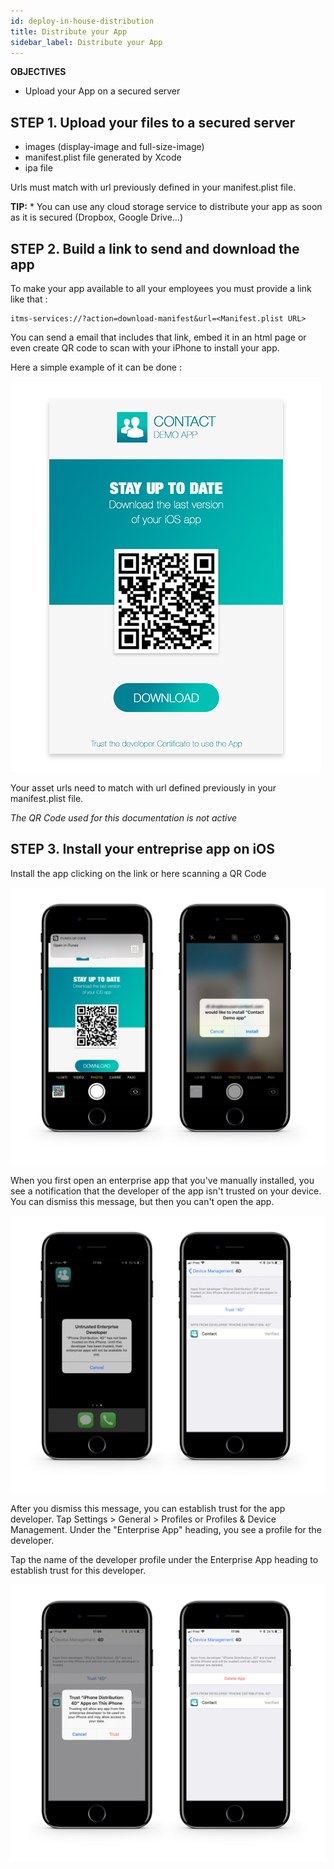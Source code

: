 ```yaml
---
id: deploy-in-house-distribution
title: Distribute your App
sidebar_label: Distribute your App
---
```


<div class = "objectives">
<b>OBJECTIVES</b>

* Upload your App on a secured server
</div>

## STEP 1. Upload your files to a secured server
* images (display-image and full-size-image)
* manifest.plist file generated by Xcode
* ipa file

Urls must match with url previously defined in your manifest.plist file.

<div class = "tips">
<b>TIP:</b>
* You can use any cloud storage service to distribute your app as soon as it is secured (Dropbox, Google Drive...)
</div>


## STEP 2. Build a link to send and download the app

To make your app available to all your employees you must provide a link like that :

```
itms-services://?action=download-manifest&url=<Manifest.plist URL>

```

You can send a email that includes that link, embed it in an html page or even create QR code to scan with your iPhone to install your app.

Here a simple example of it can be done :

![alt-text](assets/deploy-in-house/Contact-demo-app-install.png)

Your asset urls need to match with url defined previously in your manifest.plist file.

<i>The QR Code used for this documentation is not active</i>

## STEP 3. Install your entreprise app on iOS

Install the app clicking on the link or here scanning a QR Code

![alt-text](assets/deploy-in-house/Scan-and-install.png)

When you first open an enterprise app that you've manually installed, you see a notification that the developer of the app isn't trusted on your device. You can dismiss this message, but then you can't open the app.

![alt-text](assets/deploy-in-house/Untrust-developer.png)

After you dismiss this message, you can establish trust for the app developer. Tap Settings > General > Profiles or Profiles & Device Management. Under the "Enterprise App" heading, you see a profile for the developer.

Tap the name of the developer profile under the Enterprise App heading to establish trust for this developer.

![alt-text](assets/deploy-in-house/Trust-confirmation.png)


